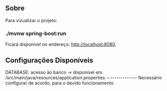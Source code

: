 ## Sobre

Para vizualizar o projeto:

### ./mvnw spring-boot:run     


Ficará disponível no endereço: [http://localhost:8080](http://localhost:8080).

## Configurações Disponíveis

DATABASE: acesso ào banco -> disponível em /src/main/java/resources/application.properties  --------------- Necessário configurar de acordo, para o devido funcionamento
